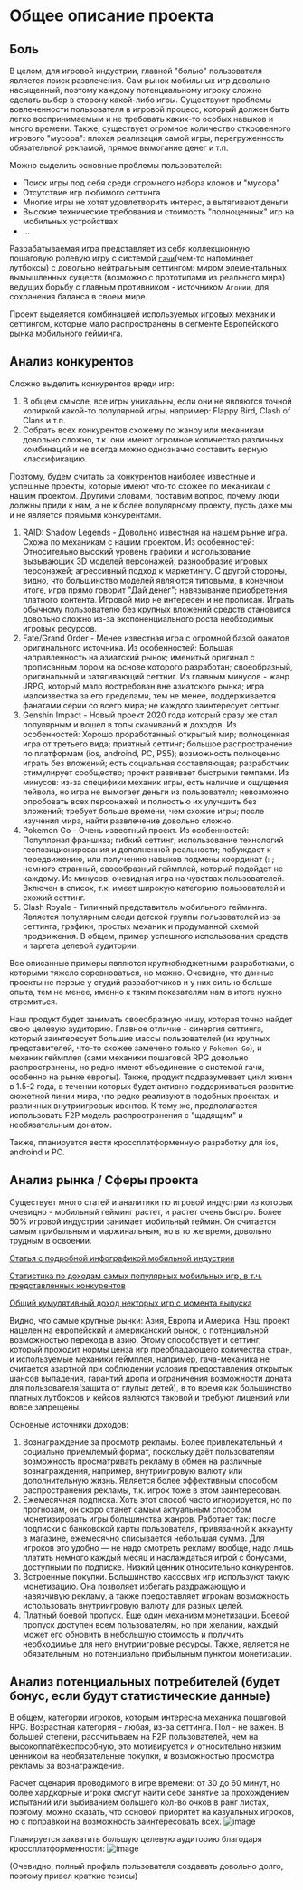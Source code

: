 # Общее описание проекта
## Боль
В целом, для игровой индустрии, главной "болью" пользователя является поиск развлечения. Сам рынок мобильных игр довольно насыщенный, поэтому каждому потенциальному игроку сложно сделать выбор в сторону какой-либо игры. Существуют проблемы вовлеченности пользователя в игровой процесс, который должен быть легко воспринимаемым и не требовать каких-то особых навыков и много времени. Также, существует огромное количество откровенного игрового "мусора": плохая реализация самой игры, перегруженность обязательной рекламой, прямое вымогание денег и т.п.

Можно выделить основные проблемы пользователей:
- Поиск игры под себя среди огромного набора клонов и "мусора"
- Отсутствие игр любимого сеттинга
- Многие игры не хотят удовлетворить интерес, а вытягивают деньги
- Высокие технические требования и стоимость "полноценных" игр на мобильных устройствах 
- ...

Разрабатываемая игра представляет из себя коллекционную пошаговую ролевую игру с системой [`гачи`](https://ru.wikipedia.org/wiki/%D0%93%D0%B0%D1%82%D1%8F-%D0%B8%D0%B3%D1%80%D1%8B)(чем-то напоминает лутбоксы) с довольно нейтральным сеттингом: миром элементальных вымышленных существ (возможно с прототипами из реального мира) ведущих борьбу с главным противником - источником `Агонии`, для сохранения баланса в своем мире.

Проект выделяется комбинацией используемых игровых механик и сеттингом, которые мало распространены в сегменте Европейского рынка мобильного гейминга.
## Анализ конкурентов
Сложно выделить конкурентов вреди игр:
1. В общем смысле, все игры уникальны, если они не являются точной копиркой какой-то популярной игры, например: Flappy Bird, Clash of Clans и т.п.
2. Собрать всех конкурентов схожему по жанру или механикам довольно сложно, т.к. они имеют огромное количество различных комбинаций и не всегда можно однозначно составить верную классификацию.

Поэтому, будем считать за конкурентов наиболее известные и успешные проекты, которые имеют что-то схожее по механикам с нашим проектом. Другими словами, поставим вопрос, почему люди должны приди к нам, а не к более популярному проекту, пусть даже мы и не является прямыми конкурентами.
1. RAID: Shadow Legends - Довольно известная на нашем рынке игра. Схожа по механикам с нашим проектом. Из особенностей: Относительно высокий уровень графики и использование вызывающих 3D моделей персонажей; разнообразие игровых персонажей; агрессивный подход к маркетингу. С другой стороны, видно, что большинство моделей являются типовыми, в конечном итоге, игра прямо говорит "Дай денег"; навязывание приобретения платного контента. Игровой мир не интересен и не прописан. Играть обычному пользователю без крупных вложений средств становится довольно сложно из-за экспоненциального роста необходимых игровых ресурсов.
2. Fate/Grand Order - Менее известная игра с огромной базой фанатов оригинального источника. Из особенностей: Большая направленность на азиатский рынок; именитый оригинал с прописанным лором на основе которого разработан; своеобразный, оригинальный и затягивающий сеттниг. Из главным минусов - жанр JRPG, который мало востребован вне азиатского рынка; игра малоизвестна за его пределами, тем не менее, поддерживается фанатами серии со всего мира; не каждого заинтересует сеттинг.
3. Genshin Impact - Новый проект 2020 года который сразу же стал популярным и вошел в топы скачиваний и доходов. Из особенностей: Хорошо проработанный открытый мир; полноценная игра от третьего вида; приятный сеттинг; большое распространение по платформам (ios, androind, PC, PS5); возможность полноценно играть без вложений; есть социальная составляющая; разработчик стимулирует сообщество; проект развивает быстрыми темпами. Из минусов: из-за специфики механик игры, есть наличие и ощущения пейвола, но игра не вымогает деньги из пользователя; невозможно опробовать всех персонажей и полностью их улучшить без вложений; требует больше времени, чем схожие игры; после изучения мира, найти развлечение довольно сложно.
4. Pokemon Go - Очень известный проект. Из особенностей: Популярная франшиза; гибкий сеттинг; использование технологий геопозиционирования и дополненной реальности; побуждает к передвижению, или получению навыков подмены координат (: ; немного странный, своеобразный геймплей, который подойдет не каждому. Из минусов: очевидная игра на чувствах пользователей. Включен в список, т.к. имеет широкую категорию пользователей и схожий сеттинг.
5. Clash Royale - Типичный представитель мобильного гейминга. Является популярным следи детской группы пользователей из-за сеттинга, графики, простых механик и продуманной схемой продвижения. В общем, пример успешного использования средств и таргета целевой аудитории.

Все описанные примеры являются крупнобюджетными разработками, с которыми тяжело соревноваться, но можно. Очевидно, что данные проекты не первые у студий разработчиков и у них сильно больше опыта, тем не менее, именно к таким показателям нам в итоге нужно стремиться.

Наш продукт будет занимать своеобразную нишу, которая точно найдет свою целевую аудиторию. Главное отличие - синергия сеттинга, который заинтересует большие массы пользователей (из крупных представителей, что-то схожее замечено только у `Pokemon Go`), и механик геймплея (сами механики пошаговой RPG довольно распространены, но редко имеют объединение с системой гачи, особенно на рынке европы). Также, продукт подразумевает цикл жизни в 1.5-2 года, в течении которых будет активно поддерживаться развитие сюжетной линии мира, что редко реализуют в подобных проектах, и различных внутриигровых ивентов. К тому же, предполагается использовать F2P модель распространения с "щадящим" и необязательным донатом.

Также, планируется вести кроссплатформенную разработку для ios, androind и PC.
## Анализ рынка / Сферы проекта
Существует много статей и аналитики по игровой индустрии из которых очевидно - мобильный гейминг растет, и растет очень быстро. Более 50% игровой индустрии занимает мобильный геймин. Он считается самым прибыльным и маржинальным, но в то же время, довольно трудным в освоении.

[Статья с подробной инфографикой мобильной индустрии](https://www.dotcominfoway.com/blog/infographic-mobile-game-market-trends-2020/)

[Статистика по доходам самых популярных мобильных игр, в т.ч. представленных конкурентов](https://sensortower.com/blog/top-mobile-games-by-worldwide-revenue-december-2020)

[Общий кумулятивный доход некторых игр с момента выпуска](https://en.wikipedia.org/wiki/List_of_highest-grossing_mobile_games)

Видно, что самые крупные рынки: Азия, Европа и Америка. Наш проект нацелен на европейский и американский рынок, с потенциальной возможностью перехода в азию. Этому способствует и сеттинг, который проходит нормы ценза игр преобладающего количества стран, и используемые механики геймплея, например, гача-механика не считается азартной при соблюдении условия предоставления открытых шансов выпадения, гарантий дропа и ограничения возможности доната для пользователя(защита от глупых детей), в то время как большинство платных лутбоксов и кейсов являются таковой и требуют лицензий или вовсе запрещены.

Основные источники доходов:
1. Вознаграждение за просмотр рекламы. Более привлекательный и социально приемлемый формат, поскольку даёт пользователям возможность просматривать рекламу в обмен на различные вознаграждения, например, внутриигровую валюту или дополнительную жизнь. Является более эффективным способом распространения рекламы, т.к. игрок тоже в этом заинтересован.
2. Ежемесячная подписка. Хоть этот способ часто игнорируется, но по прогнозам, он скоро станет самым актуальным способом монетизировать игры большинства жанров. Работает так: после подписки с банковской карты пользователя, привязанной к аккаунту в магазине, ежемесячно списывается небольшая сумма. Для игроков это удобно — не надо смотреть рекламу вообще, надо лишь платить немного каждый месяц и наслаждаться игрой с бонусами, доступными по подписке. Низкий ценник относительно конкурентов.
3. Встроенные покупки. Большинство кассовых игр используют такую монетизацию. Она позволяет избегать раздражающую и навязчивую рекламу, а также предоставляет игрокам возможность использовать внутриигровую валюту для разных целей.
4. Платный боевой пропуск. Еще один механизм монетизации. Боевой пропуск доступен всем пользователям, но при желании, каждый может его обновить в небольшую стоимость и получить необходимые для него внутриигровые ресурсы. Также, является не обязательным, но потенциально прибыльным пунктом монетизации.

## Анализ потенциальных потребителей (будет бонус, если будут статистические данные)
В общем, категории игроков, которым интересна механика пошаговой RPG. Возрастная категория - любая, из-за сеттинга. Пол - не важен. В большей степени, рассчитываем на F2P пользователей, чем на высокоплатёжеспособную, это мотивируется и относительно низким ценником на необязательные покупки, и возможностью просмотра рекламы за вознаграждение.

Расчет сценария проводимого в игре времени: от 30 до 60 минут, но более хардкорные игроки смогут найти себе занятие за прохождением испытаний или выбиванием большего кол-во очков в ранг листах, поэтому, можно сказать, что основой приоритет на казуальных игроков, но с поправкой на возможность заинтересовать всех.
![image](https://user-images.githubusercontent.com/42025254/111860129-de091380-895e-11eb-8e36-82e249c0c18b.png)

Планируется захватить большую целевую аудиторию благодаря кроссплатформенности:
![image](https://user-images.githubusercontent.com/42025254/111860147-085ad100-895f-11eb-9912-01214338b6ad.png)

(Очевидно, полный профиль пользователя создавать довольно долго, поэтому привел краткие тезисы)
